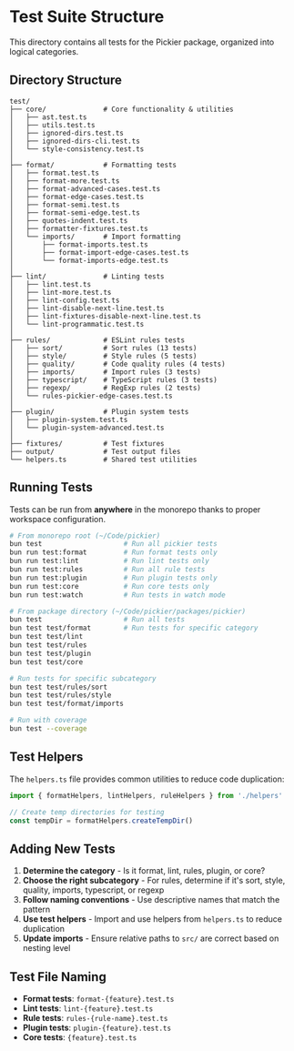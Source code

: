 # Test Suite Structure

This directory contains all tests for the Pickier package, organized into logical categories.

## Directory Structure

```
test/
├── core/              # Core functionality & utilities
│   ├── ast.test.ts
│   ├── utils.test.ts
│   ├── ignored-dirs.test.ts
│   ├── ignored-dirs-cli.test.ts
│   └── style-consistency.test.ts
│
├── format/            # Formatting tests
│   ├── format.test.ts
│   ├── format-more.test.ts
│   ├── format-advanced-cases.test.ts
│   ├── format-edge-cases.test.ts
│   ├── format-semi.test.ts
│   ├── format-semi-edge.test.ts
│   ├── quotes-indent.test.ts
│   ├── formatter-fixtures.test.ts
│   └── imports/       # Import formatting
│       ├── format-imports.test.ts
│       ├── format-import-edge-cases.test.ts
│       └── format-imports-edge.test.ts
│
├── lint/              # Linting tests
│   ├── lint.test.ts
│   ├── lint-more.test.ts
│   ├── lint-config.test.ts
│   ├── lint-disable-next-line.test.ts
│   ├── lint-fixtures-disable-next-line.test.ts
│   └── lint-programmatic.test.ts
│
├── rules/             # ESLint rules tests
│   ├── sort/          # Sort rules (13 tests)
│   ├── style/         # Style rules (5 tests)
│   ├── quality/       # Code quality rules (4 tests)
│   ├── imports/       # Import rules (3 tests)
│   ├── typescript/    # TypeScript rules (3 tests)
│   ├── regexp/        # RegExp rules (2 tests)
│   └── rules-pickier-edge-cases.test.ts
│
├── plugin/            # Plugin system tests
│   ├── plugin-system.test.ts
│   └── plugin-system-advanced.test.ts
│
├── fixtures/          # Test fixtures
├── output/            # Test output files
└── helpers.ts         # Shared test utilities
```

## Running Tests

Tests can be run from **anywhere** in the monorepo thanks to proper workspace configuration.

```bash
# From monorepo root (~/Code/pickier)
bun test                    # Run all pickier tests
bun run test:format         # Run format tests only
bun run test:lint           # Run lint tests only
bun run test:rules          # Run all rule tests
bun run test:plugin         # Run plugin tests only
bun run test:core           # Run core tests only
bun run test:watch          # Run tests in watch mode

# From package directory (~/Code/pickier/packages/pickier)
bun test                    # Run all tests
bun test test/format        # Run tests for specific category
bun test test/lint
bun test test/rules
bun test test/plugin
bun test test/core

# Run tests for specific subcategory
bun test test/rules/sort
bun test test/rules/style
bun test test/format/imports

# Run with coverage
bun test --coverage
```

## Test Helpers

The `helpers.ts` file provides common utilities to reduce code duplication:

```typescript
import { formatHelpers, lintHelpers, ruleHelpers } from './helpers'

// Create temp directories for testing
const tempDir = formatHelpers.createTempDir()
```

## Adding New Tests

1. **Determine the category** - Is it format, lint, rules, plugin, or core?
2. **Choose the right subcategory** - For rules, determine if it's sort, style, quality, imports, typescript, or regexp
3. **Follow naming conventions** - Use descriptive names that match the pattern
4. **Use test helpers** - Import and use helpers from `helpers.ts` to reduce duplication
5. **Update imports** - Ensure relative paths to `src/` are correct based on nesting level

## Test File Naming

- **Format tests**: `format-{feature}.test.ts`
- **Lint tests**: `lint-{feature}.test.ts`
- **Rule tests**: `rules-{rule-name}.test.ts`
- **Plugin tests**: `plugin-{feature}.test.ts`
- **Core tests**: `{feature}.test.ts`
